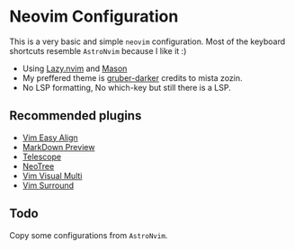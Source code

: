 # Neovim Configuration

This is a very basic and simple `neovim` configuration.
Most of the keyboard shortcuts resemble `AstroNvim` because I like it :)

* Using [Lazy.nvim](https://github.com/folke/lazy.nvim) and [Mason](https://github.com/williamboman/mason.nvim)
* My preffered theme is [gruber-darker](blazkowolf/gruber-darker.nvim) credits to mista zozin.
* No LSP formatting, No which-key but still there is a LSP.

## Recommended plugins

- [Vim Easy Align](junegunn/vim-easy-align) 
- [MarkDown Preview](/*link*/)
- [Telescope](/*link*/)
- [NeoTree](/*link*/)
- [Vim Visual Multi](/*link*/)
- [Vim Surround](/*link*/)

## Todo
Copy some configurations from `AstroNvim`.

